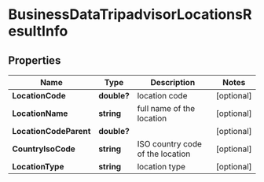 # BusinessDataTripadvisorLocationsResultInfo


## Properties

| Name | Type | Description | Notes |
|------------ | ------------- | ------------- | -------------|
**LocationCode** | **double?** | location code |[optional]|
**LocationName** | **string** | full name of the location |[optional]|
**LocationCodeParent** | **double?** |  |[optional]|
**CountryIsoCode** | **string** | ISO country code of the location |[optional]|
**LocationType** | **string** | location type |[optional]|